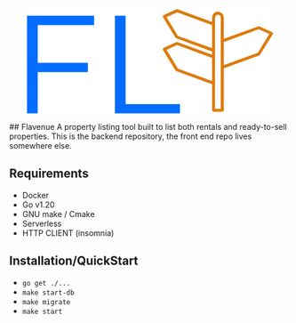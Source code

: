 <p align="center">
<img src="logo/logo.png" align="center">
</p>
## Flavenue
A property listing tool built to list both rentals and ready-to-sell properties. This is the backend repository, the front end repo lives somewhere else.

## Requirements

- Docker
- Go v1.20
- GNU make / Cmake
- Serverless
- HTTP CLIENT (insomnia)

## Installation/QuickStart
- `go get ./...`
- `make start-db`
- `make migrate`
- `make start`
